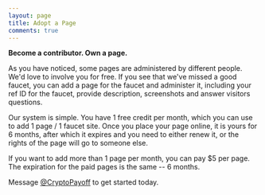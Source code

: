 ```yaml
---
layout: page
title: Adopt a Page
comments: true
---
```


**Become a contributor. Own a page.**

As you have noticed, some pages are administered by different people. We'd love to involve you for free. If you see that we've missed a good faucet, you can add a page for the faucet and administer it, including your ref ID for the faucet, provide description, screenshots and answer visitors questions.

Our system is simple. You have 1 free credit per month, which you can use to add 1 page / 1 faucet site.
Once you place your page online, it is yours for 6 months, after which it expires and you need to either renew it, or the rights of the page will go to someone else.

If you want to add more than 1 page per month, you can pay $5 per page. The expiration for the paid pages is the same -- 6 months.

Message <a href="https://twitter.com/CryptoPayoff" target="_blank">@CryptoPayoff</a> to get started today.
